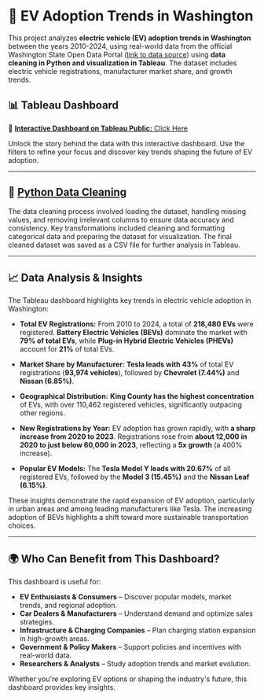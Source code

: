 # 🚗 **EV Adoption Trends in Washington**

This project analyzes **electric vehicle (EV) adoption trends in Washington** between the years 2010-2024, using real-world data from the official Washington State Open Data Portal ([link to data source](https://catalog.data.gov/dataset/electric-vehicle-population-data)) using **data cleaning in Python and visualization in Tableau**. The dataset includes electric vehicle registrations, manufacturer market share, and growth trends.


## 📊 **Tableau Dashboard**
🔗 [**Interactive Dashboard on Tableau Public:** Click Here](https://public.tableau.com/views/ElectricVehicleAdoptionTrendsinWashington/Dashboard1?:language=en-US&:sid=&:redirect=auth&:display_count=n&:origin=viz_share_link)

Unlock the story behind the data with this interactive dashboard. Use the filters to refine your focus and discover key trends shaping the future of EV adoption.

---

## 🧹 [**Python Data Cleaning**](Electric_Vehicle_Data_Cleaning.ipynb) 

The data cleaning process involved loading the dataset, handling missing values, and removing irrelevant columns to ensure data accuracy and consistency. Key transformations included cleaning and formatting categorical data and preparing the dataset for visualization. The final cleaned dataset was saved as a CSV file for further analysis in Tableau.

---

## 📈 **Data Analysis & Insights**

The Tableau dashboard highlights key trends in electric vehicle adoption in Washington:

- **Total EV Registrations:** From 2010 to 2024, a total of **218,480 EVs** were registered. **Battery Electric Vehicles (BEVs)** dominate the market with **79% of total EVs**, while **Plug-in Hybrid Electric Vehicles (PHEVs)** account for **21%** of total EVs.
  
- **Market Share by Manufacturer:** **Tesla leads with 43%** of total EV registrations (**93,974 vehicles**), followed by **Chevrolet (7.44%)** and **Nissan (6.85%)**.
  
- **Geographical Distribution:** **King County has the highest concentration** of EVs, with over 110,462 registered vehicles, significantly outpacing other regions.
  
- **New Registrations by Year:** EV adoption has grown rapidly, with **a sharp increase from 2020 to 2023**. Registrations rose from **about 12,000 in 2020 to just below 60,000 in 2023**, reflecting a **5x growth** (a 400% increase).
  
- **Popular EV Models:** The **Tesla Model Y leads with 20.67%** of all registered EVs, followed by the **Model 3 (15.45%)** and the **Nissan Leaf (6.15%)**.

These insights demonstrate the rapid expansion of EV adoption, particularly in urban areas and among leading manufacturers like Tesla. The increasing adoption of BEVs highlights a shift toward more sustainable transportation choices.


---

## 🌍 **Who Can Benefit from This Dashboard?**

This dashboard is useful for:

- **EV Enthusiasts & Consumers** – Discover popular models, market trends, and regional adoption.
- **Car Dealers & Manufacturers** – Understand demand and optimize sales strategies.
- **Infrastructure & Charging Companies** – Plan charging station expansion in high-growth areas.
- **Government & Policy Makers** – Support policies and incentives with real-world data.
- **Researchers & Analysts** – Study adoption trends and market evolution.

Whether you're exploring EV options or shaping the industry's future, this dashboard provides key insights.


















